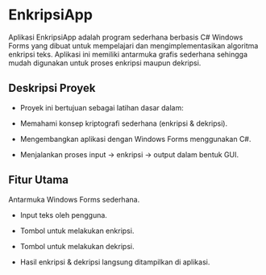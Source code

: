 # EnkripsiApp

Aplikasi EnkripsiApp adalah program sederhana berbasis C# Windows Forms yang dibuat untuk mempelajari dan mengimplementasikan algoritma enkripsi teks. Aplikasi ini memiliki antarmuka grafis sederhana sehingga mudah digunakan untuk proses enkripsi maupun dekripsi.

## Deskripsi Proyek

- Proyek ini bertujuan sebagai latihan dasar dalam:

- Memahami konsep kriptografi sederhana (enkripsi & dekripsi).

- Mengembangkan aplikasi dengan Windows Forms menggunakan C#.

- Menjalankan proses input → enkripsi → output dalam bentuk GUI.

## Fitur Utama

Antarmuka Windows Forms sederhana.

- Input teks oleh pengguna.

- Tombol untuk melakukan enkripsi.

- Tombol untuk melakukan dekripsi.

- Hasil enkripsi & dekripsi langsung ditampilkan di aplikasi.
